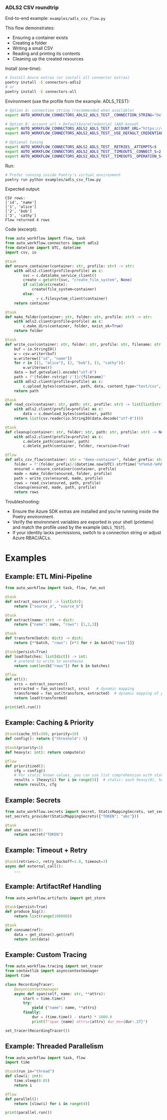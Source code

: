 ### ADLS2 CSV roundtrip

End-to-end example: `examples/adls_csv_flow.py`

This flow demonstrates:
- Ensuring a container exists
- Creating a folder
- Writing a small CSV
- Reading and printing its contents
- Cleaning up the created resources

Install (one-time):

```bash
# Install Azure extras (or install all connector extras)
poetry install -E connectors-adls2
# or
poetry install -E connectors-all
```

Environment (use the profile from the example: ADLS_TEST):

```bash
# Option A: connection string (recommended when available)
export AUTO_WORKFLOW_CONNECTORS_ADLS2_ADLS_TEST__CONNECTION_STRING="DefaultEndpointsProtocol=..."

# Option B: account_url + DefaultAzureCredential (AAD-based)
export AUTO_WORKFLOW_CONNECTORS_ADLS2_ADLS_TEST__ACCOUNT_URL="https://<acct>.dfs.core.windows.net"
export AUTO_WORKFLOW_CONNECTORS_ADLS2_ADLS_TEST__USE_DEFAULT_CREDENTIALS=true

# Optional tuning
export AUTO_WORKFLOW_CONNECTORS_ADLS2_ADLS_TEST__RETRIES__ATTEMPTS=5
export AUTO_WORKFLOW_CONNECTORS_ADLS2_ADLS_TEST__TIMEOUTS__CONNECT_S=2.0
export AUTO_WORKFLOW_CONNECTORS_ADLS2_ADLS_TEST__TIMEOUTS__OPERATION_S=30.0
```

Run:

```bash
# Prefer running inside Poetry's virtual environment
poetry run python examples/adls_csv_flow.py
```

Expected output:

```
CSV rows:
['id', 'name']
['1', 'alice']
['2', 'bob']
['3', 'cathy']
Flow returned 4 rows
```

Code (excerpt):

```python
from auto_workflow import flow, task
from auto_workflow.connectors import adls2
from datetime import UTC, datetime
import csv, io

@task
def ensure_container(container: str, profile: str) -> str:
    with adls2.client(profile=profile) as c:
        svc = c.datalake_service_client()
        create = getattr(svc, "create_file_system", None)
        if callable(create):
            create(file_system=container)
        else:
            _ = c.filesystem_client(container)
    return container

@task
def make_folder(container: str, folder: str, profile: str) -> str:
    with adls2.client(profile=profile) as c:
        c.make_dirs(container, folder, exist_ok=True)
    return folder

@task
def write_csv(container: str, folder: str, profile: str, filename: str = "sample.csv") -> str:
    buf = io.StringIO()
    w = csv.writer(buf)
    w.writerow(["id", "name"])
    for r in [(1, "alice"), (2, "bob"), (3, "cathy")]:
        w.writerow(r)
    data = buf.getvalue().encode("utf-8")
    path = f"{folder.rstrip('/')}/{filename}"
    with adls2.client(profile=profile) as c:
        c.upload_bytes(container, path, data, content_type="text/csv", overwrite=True)
    return path

@task
def read_csv(container: str, path: str, profile: str) -> list[list[str]]:
    with adls2.client(profile=profile) as c:
        data = c.download_bytes(container, path)
    return list(csv.reader(io.StringIO(data.decode("utf-8"))))

@task
def cleanup(container: str, folder: str, path: str, profile: str) -> None:
    with adls2.client(profile=profile) as c:
        c.delete_path(container, path)
        c.delete_path(container, folder, recursive=True)

@flow
def adls_csv_flow(container: str = "demo-container", folder_prefix: str = "incoming", profile: str = "adls_test"):
    folder = f"{folder_prefix}/{datetime.now(UTC).strftime('%Y%m%d-%H%M%S')}"
    ensured = ensure_container(container, profile)
    made = make_folder(ensured, folder, profile)
    path = write_csv(ensured, made, profile)
    rows = read_csv(ensured, path, profile)
    cleanup(ensured, made, path, profile)
    return rows
```

Troubleshooting:
- Ensure the Azure SDK extras are installed and you’re running inside the Poetry environment.
- Verify the environment variables are exported in your shell (printenv) and match the profile used by the example (`ADLS_TEST`).
- If your identity lacks permissions, switch to a connection string or adjust Azure RBAC/ACLs.
# Examples

## Example: ETL Mini-Pipeline
```python
from auto_workflow import task, flow, fan_out

@task
def extract_sources() -> list[str]:
    return ["source_a", "source_b"]

@task
def extract(name: str) -> dict:
    return {"name": name, "rows": [1,2,3]}

@task
def transform(batch: dict) -> dict:
    return {**batch, "rows": [r*2 for r in batch["rows"]]}

@task(persist=True)
def load(batches: list[dict]) -> int:
    # pretend to write to warehouse
    return sum(len(b["rows"]) for b in batches)

@flow
def etl():
    srcs = extract_sources()
    extracted = fan_out(extract, srcs)   # dynamic mapping
    transformed = fan_out(transform, extracted)  # dynamic mapping of previous dynamic results
    return load(transformed)

print(etl.run())
```

## Example: Caching & Priority
```python
@task(cache_ttl=300, priority=10)
def config(): return {"threshold": 5}

@task(priority=1)
def heavy(x: int): return compute(x)

@flow
def prioritized():
    cfg = config()
    # For static known values, you can use list comprehension with static data
    results = [heavy(i) for i in range(5)]  # static: each heavy(0), heavy(1), etc.
    return results, cfg
```

## Example: Secrets
```python
from auto_workflow.secrets import secret, StaticMappingSecrets, set_secrets_provider
set_secrets_provider(StaticMappingSecrets({"TOKEN": "abc"}))

@task
def use_secret():
    return secret("TOKEN")
```

## Example: Timeout + Retry
```python
@task(retries=2, retry_backoff=1.0, timeout=3)
async def external_call():
    ...
```

## Example: ArtifactRef Handling
```python
from auto_workflow.artifacts import get_store

@task(persist=True)
def produce_big():
    return list(range(100000))

@task
def consume(ref):
    data = get_store().get(ref)
    return len(data)
```

## Example: Custom Tracing
```python
from auto_workflow.tracing import set_tracer
from contextlib import asynccontextmanager
import time

class RecordingTracer:
    @asynccontextmanager
    async def span(self, name: str, **attrs):
        start = time.time()
        try:
            yield {"name": name, **attrs}
        finally:
            dur = (time.time() - start) * 1000.0
            print(f"span {name} attrs={attrs} dur_ms={dur:.2f}")

set_tracer(RecordingTracer())
```

## Example: Threaded Parallelism
```python
from auto_workflow import task, flow
import time

@task(run_in="thread")
def slow(i: int):
    time.sleep(0.05)
    return i

@flow
def parallel():
    return [slow(i) for i in range(4)]

print(parallel.run())
```
